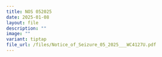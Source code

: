 ```yaml
---
title: NOS 052025
date: 2025-01-08
layout: file
description: ""
image: ""
variant: tiptap
file_url: /files/Notice_of_Seizure_05_2025___WC4127U.pdf
---
```

